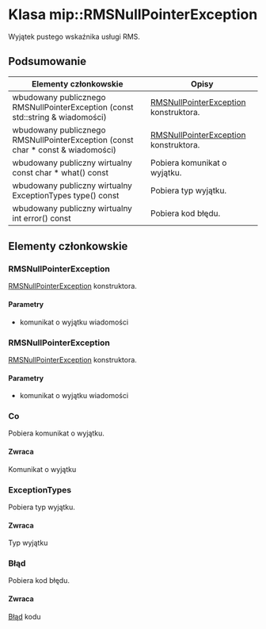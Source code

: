 # <a name="class-miprmsnullpointerexception"></a>Klasa mip::RMSNullPointerException 
Wyjątek pustego wskaźnika usługi RMS.
  
## <a name="summary"></a>Podsumowanie
 Elementy członkowskie                        | Opisy                                
--------------------------------|---------------------------------------------
wbudowany publicznego RMSNullPointerException (const std::string & wiadomości)  |  [RMSNullPointerException](#classmip_1_1_r_m_s_null_pointer_exception) konstruktora.
wbudowany publicznego RMSNullPointerException (const char * const & wiadomości)  |  [RMSNullPointerException](#classmip_1_1_r_m_s_null_pointer_exception) konstruktora.
wbudowany publiczny wirtualny const char * what() const  |  Pobiera komunikat o wyjątku.
wbudowany publiczny wirtualny ExceptionTypes type() const  |  Pobiera typ wyjątku.
wbudowany publiczny wirtualny int error() const  |  Pobiera kod błędu.
  
## <a name="members"></a>Elementy członkowskie
  
### <a name="rmsnullpointerexception"></a>RMSNullPointerException
[RMSNullPointerException](#classmip_1_1_r_m_s_null_pointer_exception) konstruktora.
  
#### <a name="parameters"></a>Parametry
* komunikat o wyjątku wiadomości
  
### <a name="rmsnullpointerexception"></a>RMSNullPointerException
[RMSNullPointerException](#classmip_1_1_r_m_s_null_pointer_exception) konstruktora.
  
#### <a name="parameters"></a>Parametry
* komunikat o wyjątku wiadomości
  
### <a name="what"></a>Co
Pobiera komunikat o wyjątku.
  
#### <a name="returns"></a>Zwraca
Komunikat o wyjątku
  
### <a name="exceptiontypes"></a>ExceptionTypes
Pobiera typ wyjątku.
  
#### <a name="returns"></a>Zwraca
Typ wyjątku
  
### <a name="error"></a>Błąd
Pobiera kod błędu.
  
#### <a name="returns"></a>Zwraca
[Błąd](#classmip_1_1_error) kodu